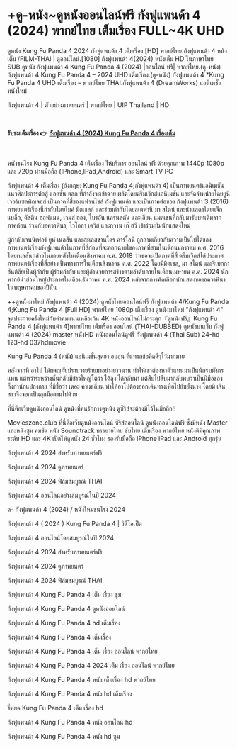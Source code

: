 <h1>+ดู-หนัง~ดูหนังออนไลน์ฟรี กังฟูแพนด้า 4 (2024) พากย์ไทย เต็มเรื่อง FULL~4K UHD</h1>
<p>ดูหนัง Kung Fu Panda 4 2024 กังฟูแพนด้า 4 เต็มเรื่อง [HD] พากย์ไทย.กังฟูแพนด้า 4 หนังเต็ม /FILM-THAI | ดูออนไลน์.[1080] กังฟูแพนด้า 4(2024) หนังเต็ม HD ในภาษาไทย SUB.ดูหนัง กังฟูแพนด้า 4 Kung Fu Panda 4 (2024) |ออนไลน์ ฟรี| พากย์ไทย.(ดู-หนัง) กังฟูแพนด้า 4 Kung Fu Panda 4 – 2024 UHD เต็มเรื่อง.(ดู-หนัง) กังฟูแพนด้า 4 *Kung Fu Panda 4 UHD เต็มเรื่อง – พากย์ไทย THAI.กังฟูแพนด้า 4 (DreamWorks) แอนิเมชั่นหนังใหม่</p>
<p>กังฟูแพนด้า 4 | ตัวอย่างภาพยนตร์ | พากย์ไทย | UIP Thailand | HD</p>
<p><b><br></b></p>
<p><b>รับชมเต็มเรื่อง 👉 <a href="https://justwatchmovie4k.com/th/movie/1011985/kung-fu-panda-4" rel="noopener">กังฟูแพนด้า 4 (2024) Kung Fu Panda 4 เรื่องเต็ม</a></b></p>
<p><b><br></b></p>
หนังชนโรง Kung Fu Panda 4 เต็มเรื่อง ให้บริการ ออนไลน์ ฟรี ด้วยคุณภาพ 1440p 1080p และ 720p ผ่านมือถือ (IPhone,IPad,Android) และ Smart TV PC

กังฟูแพนด้า 4 เต็มเรื่อง (อังกฤษ: Kung Fu Panda 4;กังฟูแพนด้า 4) เป็นภาพยนตร์แอนิเมชันแนวศิลปะการต่อสู้ แอคชั่น ตลก ที่กำลังจะเข้าฉาย ผลิตโดยดรีมเวิกส์แอนิเมชัน และจัดจำหน่ายโดยยูนิเวอร์แซลพิกเจอส์ เป็นภาคที่สี่ของแฟรนไชส์ กังฟูแพนด้า และเป็นภาคต่อของ กังฟูแพนด้า 3 (2016) ภาพยนตร์เรื่องนี้กำกับโดยไมค์ มิตเชลล์ และร่วมกำกับโดยสเตฟานี มา สไตน์ และนำแสดงโดยแจ็ก แบล็ก, ดัสติน ฮอฟแมน, เจมส์ ฮอง, ไบรอัน แครนสตัน และเอียน แมคเชนที่กลับมารับบทเดิมจากภาคก่อน ร่วมกับอควาฟินา, ไวโอลา เดวิส และกวาน เก๊ ฮวี เข้าร่วมทีมนักแสดงใหม่

ผู้กำกับเจนนิเฟอร์ ยูห์ เนลสัน และอะเลสซานโดร คาร์โลนี ถูกถามเกี่ยวกับความเป็นไปได้ของภาพยนตร์เรื่องกังฟูแพนด้าในภาคที่สี่ก่อนที่จะออกฉายใของภาคที่สามในเดือนมกราคม ค.ศ. 2016 โดยเนลสันกล่าวในภายหลังในเดือนสิงหาคม ค.ศ. 2018 ว่าเธอจะเปิดภาคที่สี่ ดรีมเวิกส์ได้ประกาศภาพยนตร์เรื่องที่สี่อย่างเป็นทางการในเดือนสิงหาคม ค.ศ. 2022 โดยมีมิตเชล, มา สไตน์ และรีเบกกา ฮันต์ลีย์เป็นผู้กำกับ ผู้ร่วมกำกับ และผู้อำนวยการสร้างตามลำดับภายในเดือนเมษายน ค.ศ. 2024 นักพากย์นำส่วนใหญ่ประกาศในเดือนธันวาคม ค.ศ. 2024 หลังจากการคัดเลือกนักแสดงของอควาฟินาในพฤษภาคมของปีนั้น

++ดูหนังมาใหม่ กังฟูแพนด้า 4 (2024) ดูหนังไทยออนไลน์ฟรี กังฟูแพนด้า 4/Kung Fu Panda 4;Kung Fu Panda 4 [Full HD] พากย์ไทย 1080p เต็มเรื่อง ดูหนังมาใหม่ "กังฟูแพนด้า 4" จุดประกายครั้งใหม่กับคำคมแน่นเหลือเกิน 4K หนังออนไลน์ไม่กระตุก『ดูหนังฟรี』Kung Fu Panda 4 [กังฟูแพนด้า 4]พากย์ไทย เต็มเรื่อง ออนไลน์ (THAI-DUBBED) ดูหนังบนเว็บ กังฟูแพนด้า 4 (2024) master หนังHD หนังออนไลน์ดูฟรี กังฟูแพนด้า 4 (Thai Sub) 24-hd 123-hd 037hdmovie

Kung Fu Panda 4 (หนัง) แอนิเมชั่นสุดฮา อบอุ่น ที่แทรกข้อคิดดีๆไว้มากมาย

หลังจากที่ อาโป ได้ผจญภัยปราบวายร้ายมาอย่างยาวนาน ทำให้เขาต้องหาตัวแทนมาเป็นนักรบมังกรแทน แต่ทว่าระหว่างนั้นกลับมีข่าวใหญ่โตว่า ไต้ลุง ได้กลับมา แต่สืบไปสืบมากลับพบว่าเป็นฝีมือของกิ้งก่านักแปลงกาย ที่มีชื่อว่า เดอะ คาเมเลี่ยน ทำให้อาโปต้องออกเดินทางเพื่อไปยับยั้งนาง โดยมี เจิน สาวจิ้งจอกเป็นลุกมือตามไปด้วย

ที่นี่คือเว็บดูหนังออนไลน์ ดูหนังที่คนรักการดูหนัง ดูซีรีส์จะต้องมีไว้ในมือถือ!!

Movieszone.club ที่นี่คือเว็บดูหนังออนไลน์ ซีรีส์ออนไลน์ ดูหนังออนไลน์ฟรี ซึ่งมีหนัง Master และหนังซูม คมชัด หนัง Soundtrack บรรยายไทย ซับไทย เต็มเรื่อง พากย์ไทย หนังดีมีคุณภาพระดับ HD และ 4K เปิดให้ดูหนัง 24 ชั่วโมง รองรับมือถือ iPhone iPad และ Android ทุกรุ่น

กังฟูแพนด้า 4 2024 สำหรับภาพยนตร์ฟรี

กังฟูแพนด้า 4 2024 ดูภาพยนตร์

กังฟูแพนด้า 4 2024 ฟิล์มสมบูรณ์ THAI

กังฟูแพนด้า 4 ออนไลน์อย่างสมบูรณ์ในปี 2024

ด- กังฟูแพนด้า 4 (2024) / หนังใหม่ชนโรง 2024

กังฟูแพนด้า 4 ( 2024 ) Kung Fu Panda 4 | วิดีโอเป็ด

กังฟูแพนด้า 4 ออนไลน์โดยสมบูรณ์ในปี 2024

กังฟูแพนด้า 4 2024 สำหรับภาพยนตร์ฟรี

กังฟูแพนด้า 4 2024 ดูภาพยนตร์

กังฟูแพนด้า 4 2024 ฟิล์มสมบูรณ์ THAI

กังฟูแพนด้า 4 Kung Fu Panda 4 เต็ม เรื่อง ซูม

กังฟูแพนด้า 4 Kung Fu Panda 4 ดูหนังออนไลน์

กังฟูแพนด้า 4 Kung Fu Panda 4 hd เต็มเรื่อง

กังฟูแพนด้า 4 Kung Fu Panda 4 เต็มเรื่อง

กังฟูแพนด้า 4 Kung Fu Panda 4 เต็ม เรื่อง ออนไลน์ พากย์ไทย

กังฟูแพนด้า 4 Kung Fu Panda 4 2024 เต็ม เรื่อง ออนไลน์ พากย์ไทย

กังฟูแพนด้า 4 Kung Fu Panda 4 หนัง เต็มเรื่อง hd พากย์ไทย

กังฟูแพนด้า 4 Kung Fu Panda 4 หนัง hd เต็มเรื่อง

ธี่หยด Kung Fu Panda 4 เต็ม เรื่อง hd

กังฟูแพนด้า 4 Kung Fu Panda 4 หนัง ออนไลน์ hd

กังฟูแพนด้า 4 Kung Fu Panda 4 หนัง hd ซูม
